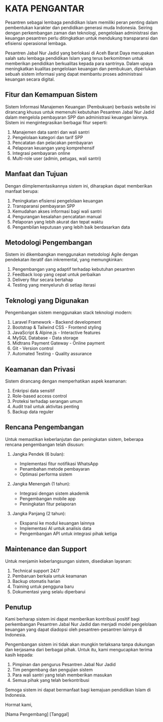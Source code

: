# KATA PENGANTAR

Pesantren sebagai lembaga pendidikan Islam memiliki peran penting dalam pembentukan karakter dan pendidikan generasi muda Indonesia. Seiring dengan perkembangan zaman dan teknologi, pengelolaan administrasi dan keuangan pesantren perlu ditingkatkan untuk mendukung transparansi dan efisiensi operasional lembaga.

Pesantren Jabal Nur Jadid yang berlokasi di Aceh Barat Daya merupakan salah satu lembaga pendidikan Islam yang terus berkomitmen untuk memberikan pendidikan berkualitas kepada para santrinya. Dalam upaya meningkatkan kualitas pengelolaan keuangan dan pembukuan, diperlukan sebuah sistem informasi yang dapat membantu proses administrasi keuangan secara digital.

## Fitur dan Kemampuan Sistem

Sistem Informasi Manajemen Keuangan (Pembukuan) berbasis website ini dirancang khusus untuk memenuhi kebutuhan Pesantren Jabal Nur Jadid dalam mengelola pembayaran SPP dan administrasi keuangan lainnya. Sistem ini mengintegrasikan berbagai fitur seperti:

1. Manajemen data santri dan wali santri
2. Pengelolaan kategori dan tarif SPP
3. Pencatatan dan pelacakan pembayaran
4. Pelaporan keuangan yang komprehensif
5. Integrasi pembayaran online
6. Multi-role user (admin, petugas, wali santri)

## Manfaat dan Tujuan

Dengan diimplementasikannya sistem ini, diharapkan dapat memberikan manfaat berupa:

1. Peningkatan efisiensi pengelolaan keuangan
2. Transparansi pembayaran SPP
3. Kemudahan akses informasi bagi wali santri
4. Pengurangan kesalahan pencatatan manual
5. Pelaporan yang lebih akurat dan tepat waktu
6. Pengambilan keputusan yang lebih baik berdasarkan data

## Metodologi Pengembangan

Sistem ini dikembangkan menggunakan metodologi Agile dengan pendekatan iteratif dan inkremental, yang memungkinkan:
1. Pengembangan yang adaptif terhadap kebutuhan pesantren
2. Feedback loop yang cepat untuk perbaikan
3. Delivery fitur secara bertahap
4. Testing yang menyeluruh di setiap iterasi

## Teknologi yang Digunakan

Pengembangan sistem menggunakan stack teknologi modern:
1. Laravel Framework - Backend development
2. Bootstrap & Tailwind CSS - Frontend styling
3. JavaScript & Alpine.js - Interactive features
4. MySQL Database - Data storage
5. Midtrans Payment Gateway - Online payment
6. Git - Version control
7. Automated Testing - Quality assurance

## Keamanan dan Privasi

Sistem dirancang dengan memperhatikan aspek keamanan:
1. Enkripsi data sensitif
2. Role-based access control
3. Proteksi terhadap serangan umum
4. Audit trail untuk aktivitas penting
5. Backup data reguler

## Rencana Pengembangan

Untuk memastikan keberlanjutan dan peningkatan sistem, beberapa rencana pengembangan telah disusun:

1. Jangka Pendek (6 bulan):
   - Implementasi fitur notifikasi WhatsApp
   - Penambahan metode pembayaran
   - Optimasi performa sistem

2. Jangka Menengah (1 tahun):
   - Integrasi dengan sistem akademik
   - Pengembangan mobile app
   - Peningkatan fitur pelaporan

3. Jangka Panjang (2 tahun):
   - Ekspansi ke modul keuangan lainnya
   - Implementasi AI untuk analisis data
   - Pengembangan API untuk integrasi pihak ketiga

## Maintenance dan Support

Untuk menjamin keberlangsungan sistem, disediakan layanan:
1. Technical support 24/7
2. Pembaruan berkala untuk keamanan
3. Backup otomatis harian
4. Training untuk pengguna baru
5. Dokumentasi yang selalu diperbarui

## Penutup

Kami berharap sistem ini dapat memberikan kontribusi positif bagi perkembangan Pesantren Jabal Nur Jadid dan menjadi model pengelolaan keuangan yang dapat diadopsi oleh pesantren-pesantren lainnya di Indonesia.

Pengembangan sistem ini tidak akan mungkin terlaksana tanpa dukungan dan kerjasama dari berbagai pihak. Untuk itu, kami mengucapkan terima kasih kepada:

1. Pimpinan dan pengurus Pesantren Jabal Nur Jadid
2. Tim pengembang dan pengujian sistem
3. Para wali santri yang telah memberikan masukan
4. Semua pihak yang telah berkontribusi

Semoga sistem ini dapat bermanfaat bagi kemajuan pendidikan Islam di Indonesia.

Hormat kami,

[Nama Pengembang]
[Tanggal]